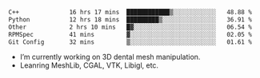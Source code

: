 <!--START_SECTION:waka-->

```txt
C++              16 hrs 17 mins  ████████████▒░░░░░░░░░░░░   48.88 %
Python           12 hrs 18 mins  █████████▒░░░░░░░░░░░░░░░   36.91 %
Other            2 hrs 10 mins   █▓░░░░░░░░░░░░░░░░░░░░░░░   06.54 %
RPMSpec          41 mins         ▓░░░░░░░░░░░░░░░░░░░░░░░░   02.05 %
Git Config       32 mins         ▒░░░░░░░░░░░░░░░░░░░░░░░░   01.61 %
```

<!--END_SECTION:waka-->

<!--
**0x11111111/0x11111111** is a ✨ _special_ ✨ repository because its `README.md` (this file) appears on your GitHub profile.

Here are some ideas to get you started:

- 🔭 I’m currently working on ...
- 🌱 I’m currently learning ...
- 👯 I’m looking to collaborate on ...
- 🤔 I’m looking for help with ...
- 💬 Ask me about ...
- 📫 How to reach me: ...
- 😄 Pronouns: ...
- ⚡ Fun fact: ...
-->
- I’m currently working on 3D dental mesh manipulation.
- Leanring MeshLib, CGAL, VTK, Libigl, etc.
